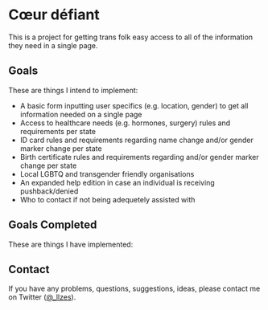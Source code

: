 # Cœur défiant
This is a project for getting trans folk easy access to all of the information they need in a single page.
## Goals
These are things I intend to implement:
* A basic form inputting user specifics (e.g. location, gender) to get all information needed on a single page
* Access to healthcare needs (e.g. hormones, surgery) rules and requirements per state
* ID card rules and requirements regarding name change and/or gender marker change per state
* Birth certificate rules and requirements regarding and/or gender marker change per state
* Local LGBTQ and transgender friendly organisations
* An expanded help edition in case an individual is receiving pushback/denied
* Who to contact if not being adequetely assisted with
## Goals Completed
These are things I have implemented:

## Contact
If you have any problems, questions, suggestions, ideas, please contact me on Twitter ([@_llzes](https://twitter.com/_llzes)).

